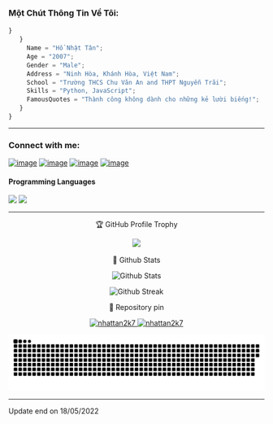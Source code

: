 <h3 align="left"><b>Một Chút Thông Tin Về Tôi:</b></h3>

```python
}
   }
     Name = "Hồ Nhật Tân";
     Age = "2007";
     Gender = "Male";
     Address = "Ninh Hòa, Khánh Hòa, Việt Nam";
     School = "Trường THCS Chu Văn An and THPT Nguyễn Trãi";
     Skills = "Python, JavaScript";
     FamousQuotes = "Thành công không dành cho những kẻ lười biếng!";
   }
}
```

<hr>

<h3 align="left">Connect with me:</h3>
<div align="left">
        
[![image](https://user-images.githubusercontent.com/100332598/161370700-9f9cd221-d63d-4487-a92c-43106b1ded9a.png)](https://github.com/nhattan2k7)
[![image](https://user-images.githubusercontent.com/100332598/161090489-114fa978-c4bc-4f8d-a135-064c7a6ba681.png)](https://www.instagram.com/hnhattan3011)
[![image](https://user-images.githubusercontent.com/100332598/161090027-e6536842-8221-43e4-9bfd-d7cd860c3b93.png)](mailto:nhattan.301107@gmail.com)
[![image](https://user-images.githubusercontent.com/100332598/161089652-1af8a6b0-dba5-4270-8962-2b178527d6bc.png)](https://www.facebook.com/profile.php?id=100077529039506)

<div>
<h4>Programming Languages</h4>
<p>
  <img src="https://img.shields.io/badge/JavaScript-F7DF1E?style=for-the-badge&logo=javascript&logoColor=black">
  <img src="https://img.shields.io/badge/python-42f5d4?style=for-the-badge&logo=python&logoColor=black">
</p>
<hr>

<p align='center'>
🏆 GitHub Profile Trophy 
	</p>
	
<p align='center'>
<img src="https://github-profile-trophy.vercel.app/?username=nhattan2k7&theme=tokyonight"></p>

	
<p align='center'>
📝 Github Stats
	</p>
	
<p align='center'>
<img src="https://github-readme-stats.vercel.app/api?username=nhattan2k7&include_all_commits=true&count_private=true&show_icons=true&custom_title=nhattan2k7&line_height=20&title_color=7A7ADB&icon_color=2234AE&text_color=D3D3D3&bg_color=0,000000,130F40" alt = "Github Stats" >
	</p>
	<p align='center'>
<img src="https://github-readme-streak-stats.herokuapp.com?user=nhattan2k7&theme=tokyonight&date_format=M%20j%5B%2C%20Y%5D" alt = "Github Streak" ></p>

<p align='center'>	
📌 Repository pin
	</p>
	
<p align='center'>
<a href="https://github.com/nhattan2k7/Huongdanchaybot">
<img src="https://github-readme-stats.vercel.app/api/pin/?username=nhattan2k7&repo=Huongdanchaybot&theme=tokyonight" alt="nhattan2k7" />
<a href="https://github.com/nhattan2k7/Mirai-V2">
<img src="https://github-readme-stats.vercel.app/api/pin/?username=nhattan2k7&repo=Mirai-V2&theme=tokyonight" alt="nhattan2k7" /></p>
	
</a>

<p align='center'>
<img src="https://github.com/nhattan2k7/Snake/blob/main/github-contribution-grid-snake.svg">
</p>

<hr>
	Update end on 18/05/2022

